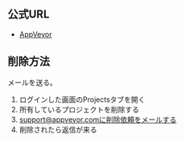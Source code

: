 ## 公式URL

- [AppVeyor](https://www.appveyor.com/)

## 削除方法

メールを送る。

1. ログインした画面のProjectsタブを開く
2. 所有しているプロジェクトを削除する
3. support@appveyor.comに削除依頼をメールする
4. 削除されたら返信が来る
